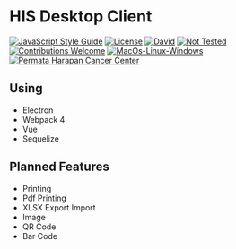 # HIS Desktop Client

[![JavaScript Style Guide](https://img.shields.io/badge/code_style-standard-brightgreen.svg?-style=flat-square)](https://standardjs.com)
[![License](https://img.shields.io/badge/license-mit-green.svg?-style=flat-square)](https://github.com/idnesdotlink/his-client/blob/master/LICENSE)
[![David](https://img.shields.io/david/idnesdotlink/his-client.svg?style=flat-square)]()
[![Not Tested](https://img.shields.io/badge/tests-not%20tested-red.svg?-style=flat-square)]()
[![Contributions Welcome](https://img.shields.io/badge/contributions-welcome-green.svg?-style=flat-square)]()
[![MacOs-Linux-Windows](https://img.shields.io/badge/platform-macOS%20%7C%20Windows%20%7C%20Linux-orange.svg?-style=flat-square)]()
[![Permata Harapan Cancer Center](https://img.shields.io/badge/sponsor-phcc.co.id-eb6fa5.svg?-style=flat-square)]()

<!--
|Windows|Linux|
|:-:|:-:|
|[![Build status](https://ci.appveyor.com/api/projects/status/[projectid]?svg=true)](https://ci.appveyor.com/project/idnesdotlink/[projectid])|[![Build status](https://travis-ci.org/idnesdotlink/[projectid].svg?branch=master)](https://travis-ci.org/idnesdotlink/[projectid])|
-->

## Using

* Electron
* Webpack 4
* Vue
* Sequelize

## Planned Features

* Printing
* Pdf Printing
* XLSX Export Import
* Image
* QR Code
* Bar Code
